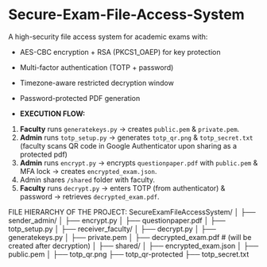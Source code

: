 # Secure-Exam-File-Access-System
A high-security file access system for academic exams with:
- AES-CBC encryption + RSA (PKCS1_OAEP) for key protection
- Multi-factor authentication (TOTP + password)
- Timezone-aware restricted decryption window
- Password-protected PDF generation

- **EXECUTION FLOW:**
1. **Faculty** runs `generatekeys.py` → creates `public.pem` & `private.pem`.
2. **Admin** runs `totp_setup.py` → generates `totp_qr.png` & `totp_secret.txt` (faculty scans QR code in Google Authenticator upon sharing as a protected pdf)
3. **Admin** runs `encrypt.py` → encrypts `questionpaper.pdf` with `public.pem` & MFA lock → creates `encrypted_exam.json`.
4. Admin shares `/shared` folder with faculty.
5. **Faculty** runs `decrypt.py` → enters TOTP (from authenticator) & password → retrieves `decrypted_exam.pdf`.

  FILE HIERARCHY OF THE PROJECT:
SecureExamFileAccessSystem/
│
├── sender_admin/
│   ├── encrypt.py
│   ├── questionpaper.pdf
│   ├── totp_setup.py
│
├── receiver_faculty/
│   ├── decrypt.py
│   ├── generatekeys.py
│   ├── private.pem
│   ├── decrypted_exam.pdf   # (will be created after decryption)
│
├── shared/
│   ├── encrypted_exam.json
│   ├── public.pem
│
├── totp_qr.png
├── totp_qr-protected
├── totp_secret.txt
